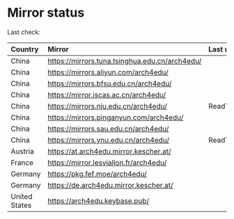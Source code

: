 <script src="./time.js"></script>
# Mirror status
Last check: <script type="text/javascript">localize(1668689290.6001472);</script>

|Country|Mirror|Last update|
|:------|:-----|:----------|
|China|https://mirrors.tuna.tsinghua.edu.cn/arch4edu/|<script type="text/javascript">localize(1668667225);</script>|
|China|https://mirrors.aliyun.com/arch4edu/|<script type="text/javascript">localize(1668581177);</script>|
|China|https://mirrors.bfsu.edu.cn/arch4edu/|<script type="text/javascript">localize(1668667225);</script>|
|China|https://mirror.iscas.ac.cn/arch4edu/|<script type="text/javascript">localize(1668667225);</script>|
|China|https://mirrors.nju.edu.cn/arch4edu/|ReadTimeout|
|China|https://mirrors.pinganyun.com/arch4edu/|<script type="text/javascript">localize(1668581177);</script>|
|China|https://mirrors.sau.edu.cn/arch4edu/|<script type="text/javascript">localize(1650446957);</script>|
|China|https://mirrors.ynu.edu.cn/arch4edu/|ReadTimeout|
|Austria|https://at.arch4edu.mirror.kescher.at/|<script type="text/javascript">localize(1668667225);</script>|
|France|https://mirror.lesviallon.fr/arch4edu/|<script type="text/javascript">localize(1668667225);</script>|
|Germany|https://pkg.fef.moe/arch4edu/|<script type="text/javascript">localize(1668667225);</script>|
|Germany|https://de.arch4edu.mirror.kescher.at/|<script type="text/javascript">localize(1668667225);</script>|
|United States|https://arch4edu.keybase.pub/|<script type="text/javascript">localize(1668623886);</script>|

<script src="./tablefilter/tablefilter.js"></script>
<script src="./table.js"></script>